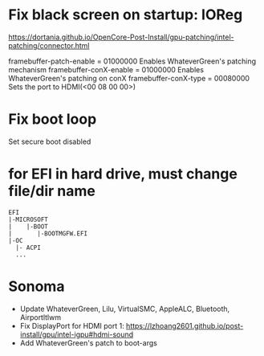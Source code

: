 # Fix black screen on startup: IOReg 
https://dortania.github.io/OpenCore-Post-Install/gpu-patching/intel-patching/connector.html

framebuffer-patch-enable = 01000000
Enables WhateverGreen's patching mechanism
framebuffer-conX-enable = 01000000
Enables WhateverGreen's patching on conX
framebuffer-conX-type = 00080000
Sets the port to HDMI(<00 08 00 00>)

# Fix boot loop
Set secure boot disabled

# for EFI in hard drive, must change file/dir name

```
EFI
|-MICROSOFT
|    |-BOOT
|       |-BOOTMGFW.EFI 
|-OC
  |- ACPI
  ...
```

# Sonoma
- Update WhateverGreen, Lilu, VirtualSMC, AppleALC, Bluetooth, Airportltlwm
- Fix DisplayPort for HDMI port 1: https://lzhoang2601.github.io/post-install/gpu/intel-igpu#hdmi-sound
- Add WhateverGreen's patch to boot-args
